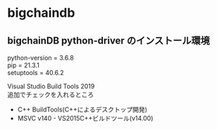 # bigchaindb

## bigchainDB python-driver のインストール環境
python-version = 3.6.8  
pip = 21.3.1  
setuptools = 40.6.2  

Visual Studio Build Tools 2019  
追加でチェックを入れるところ
* C++ BuildTools(C++によるデスクトップ開発)
* MSVC v140 - VS2015C++ビルドツール(v14.00)